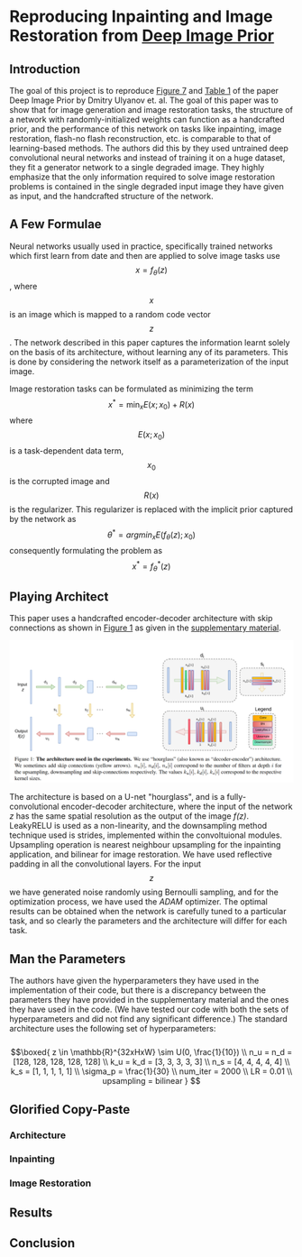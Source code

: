 # Reproducing Inpainting and Image Restoration from [Deep Image Prior](https://arxiv.org/pdf/1711.10925.pdf)

## Introduction
The goal of this project is to reproduce [Figure 7](https://arxiv.org/pdf/1711.10925.pdf#figure.caption.7) and [Table
 1](https://arxiv.org/pdf/1711.10925.pdf#table.caption.8) of the paper Deep Image Prior by Dmitry Ulyanov et. al. The
  goal of this paper was to show that for image generation and image restoration tasks, the structure of a network
   with randomly-initialized weights can function as a handcrafted prior, and the performance of this network on
    tasks like inpainting, image restoration, flash-no flash reconstruction, etc. is comparable to that of
     learning-based methods. The authors did this by they used untrained deep convolutional neural networks and
      instead of training it on a huge dataset, they fit a generator network to a single degraded image. They highly
       emphasize that the only information required to solve image restoration problems is contained in the single
        degraded input image they have given as input, and the handcrafted structure of the network.

## A Few Formulae 
Neural networks usually used in practice, specifically trained networks which first learn from date and then are applied to solve image tasks 
use $$x=f_\theta(z)$$, where $$x$$ is an image which is mapped to a random code vector $$z$$. The network described in this paper
 captures the information learnt solely on the basis of its architecture, without learning any of its parameters. This is done by
  considering the network itself as a parameterization of the input image.
    
Image restoration tasks can be formulated as minimizing the term $$x^* = \min_{x} E(x; x_0) + R(x)$$ where $$ E(x; x_0) $$ is a task-dependent
 data term, $$x_0$$ is the corrupted image and $$R(x)$$ is the regularizer. This regularizer is replaced with the implicit prior captured 
  by the network as $$\theta^* = argmin_{x} E(f_\theta(z); x_0)$$ consequently formulating the problem as $$x^* = f_\theta^*(z)$$

## Playing Architect
This paper uses a handcrafted encoder-decoder architecture with skip connections as shown in [Figure 1](#Skip-Architecture) 
 as given in the [supplementary material](https://box.skoltech.ru/index.php/s/ib52BOoV58ztuPM#pdfviewer).

![Skip-Architecture](/assets/skip_architecture.png)

The architecture is based on a U-net "hourglass",  and is a fully-convolutional encoder-decoder architecture, where the input of the network _z_ has 
 the same spatial resolution as the output of the image _f(z)_. LeakyRELU is used as a non-linearity, and the downsampling method technique used is strides, 
  implemented within the convoltuional modules. Upsampling operation is nearest neighbour upsampling for the inpainting application, and bilinear for image restoration.
   We have used reflective padding in all the convolutional layers. For the input $$z$$ we have generated noise randomly using Bernoulli sampling, and for the 
    optimization process, we have used the _ADAM_ optimizer. The optimal results can be obtained when the network is carefully 
     tuned to a particular task, and so clearly the parameters and the architecture will differ for each task. 
  
## Man the Parameters

The authors have given the hyperparameters they have used in the implementation of their code, but there is a discrepancy 
 between the parameters they have provided in the supplementary material and the ones they have used in the code. 
  (We have tested our code with both the sets of hyperparameters and did not find any significant difference.) The standard 
   architecture uses the following set of hyperparameters: <br /> <br />
   $$\boxed{
   z \in \mathbb{R}^{32xHxW} \sim U(0, \frac{1}{10}) \\
   n_u = n_d = [128, 128, 128, 128, 128] \\
   k_u = k_d = [3, 3, 3, 3, 3] \\
   n_s = [4, 4, 4, 4, 4] \\
   k_s = [1, 1, 1, 1, 1] \\
   \sigma_p = \frac{1}{30} \\
   num_iter = 2000 \\
   LR = 0.01 \\
   upsampling = bilinear
   }
   $$
  
## Glorified Copy-Paste

### Architecture

### Inpainting

### Image Restoration

## Results

## Conclusion
